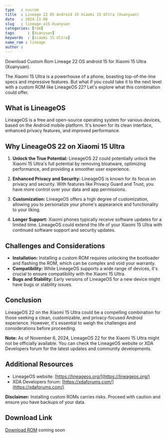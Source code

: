 ```yaml
---
type   : cusrom
title  : Lineage 22 OS Android 15 Xiaomi 15 Ultra (Xuanyuan)
date   : 2024-11-06
slug   : lineage-a15-Xuanyuan
categories: [rom]
tags      : [Xuanyuan]
keywords  : [xiaomi 15 Ultra]
name_rom : lineage
author : 
---
```


Download Custom Rom Lineage 22 OS android 15  for Xiaomi 15 Ultra (Xuanyuan).

The Xiaomi 15 Ultra is a powerhouse of a phone, boasting top-of-the-line specs and impressive features. But what if you could take it to the next level with a custom ROM like LineageOS 22? Let's explore what this combination could offer.

## What is LineageOS

LineageOS is a free and open-source operating system for various devices, based on the Android mobile platform. It's known for its clean interface, enhanced privacy features, and improved performance.

## Why LineageOS 22 on Xiaomi 15 Ultra

1. **Unlock the True Potential:** LineageOS 22 could potentially unlock the Xiaomi 15 Ultra's full potential by removing bloatware, optimizing performance, and providing a smoother user experience.

2. **Enhanced Privacy and Security:** LineageOS is known for its focus on privacy and security. With features like Privacy Guard and Trust, you have more control over your data and app permissions.

3. **Customization:** LineageOS offers a high degree of customization, allowing you to personalize your phone's appearance and functionality to your liking.

4. **Longer Support:** Xiaomi phones typically receive software updates for a limited time. LineageOS could extend the life of your Xiaomi 15 Ultra with continued software support and security updates.

## Challenges and Considerations

- **Installation:** Installing a custom ROM requires unlocking the bootloader and flashing the ROM, which can be complex and void your warranty.
- **Compatibility:** While LineageOS supports a wide range of devices, it's crucial to ensure compatibility with the Xiaomi 15 Ultra.
- **Bugs and Stability:** Early versions of LineageOS for a new device might have bugs or stability issues.

## Conclusion

LineageOS 22 on the Xiaomi 15 Ultra could be a compelling combination for those seeking a clean, customizable, and privacy-focused Android experience. However, it's essential to weigh the challenges and considerations before proceeding. 

**Note:** As of November 6, 2024, LineageOS 22 for the Xiaomi 15 Ultra might not be officially available. You can check the LineageOS website or XDA Developers forum for the latest updates and community developments.

## Additional Resources

- LineageOS website: [https://lineageos.org/](https://lineageos.org/)
- XDA Developers forum: [https://xdaforums.com/](https://xdaforums.com/)

**Disclaimer:** Installing custom ROMs carries risks. Proceed with caution and ensure you have backups of your data. 


## Download Link
[Download ROM](/) coming soon
